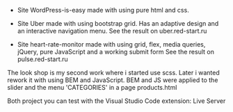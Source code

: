 * Site WordPress-is-easy made with using pure html and css.

* Site Uber made with using bootstrap grid. Has an adaptive design and an interactive navigation menu.
  See the result on uber.red-start.ru

* Site heart-rate-monitor made with using grid, flex, media queries, jQuery, pure JavaScript and a working submit form
  See the result on pulse.red-start.ru

The look shop is my second work where i started use scss. Later i wanted rework it with using BEM and JavaScript. BEM and JS were applied to the slider and the menu 'CATEGORIES' in a page products.html

Both project you can test with the Visual Studio Code extension:  Live Server 
